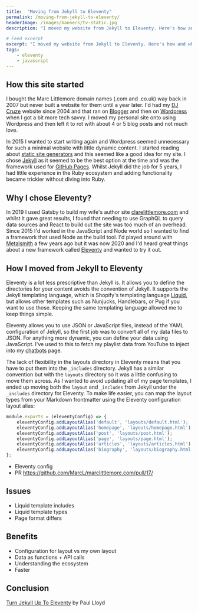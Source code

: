 ```yaml
---
title:  "Moving from Jekyll to Eleventy"
permalink: /moving-from-jekyll-to-eleventy/
headerImage: /images/banners/tv-static.jpg
description: "I moved my website from Jekyll to Eleventy. Here's how and why."

# Feed excerpt
excerpt: "I moved my website from Jekyll to Eleventy. Here's how and why."
tags:
    - eleventy
    - javascript
---
```


## How this site started

I bought the Marc Littlemore domain names (.com and .co.uk) way back in 2007 but never built a website for them until a year later. I'd had my [DJ Cruze](djcruze.co.uk) website since 2004 and that ran on [Blogger](https://www.blogger.com) and then on [Wordpress](https://wordpress.com/) when I got a bit more tech savvy. I moved my personal site onto using Wordpress and then left it to rot with about 4 or 5 blog posts and not much love.

In 2015 I wanted to start writing again and Wordpress seemed unnecessary for such a minimal website with little dynamic content. I started reading about [static site generators](https://www.smashingmagazine.com/2015/11/modern-static-website-generators-next-big-thing/) and this seemed like a good idea for my site. I chose [Jekyll](https://jekyllrb.com/) as it seemed to be the best option at the time and was the framework used for [GitHub Pages](https://pages.github.com/). Whilst Jekyll did the job for 5 years, I had little experience in the Ruby ecosystem and adding functionality became trickier without diving into Ruby.

## Why I chose Eleventy?

In 2019 I used Gatsby to build my wife's author site [clarelittlemore.com](https://clarelittlemore.com) and whilst it gave great results, I found that needing to use GraphQL to query data sources and React to build out the site was too much of an overhead. Since 2015 I'd worked in the JavaScript and Node world so I wanted to find a framework that used Node as the build tool. I'd played around with [Metalsmith](https://metalsmith.io/) a few years ago but it was now 2020 and I'd heard great things about a new framework called [Eleventy](https://www.11ty.dev/) and wanted to try it out.

## How I moved from Jekyll to Eleventy

Eleventy is a lot less prescriptive than Jekyll is. It allows you to define the directories for your content avoids the convention of Jekyll. It supports the Jekyll templating language, which is Shopify's templating language [Liquid](https://shopify.github.io/liquid/), but allows other templates such as Nunjucks, Handlebars, or Pug if you want to use those. Keeping the same templating language allowed me to keep things simple.

Eleventy allows you to use JSON or JavaScript files, instead of the YAML configuration of Jekyll, so the first job was to convert all of my data files to JSON. For anything more dynamic, you can define your data using JavaScript. I've used to this to fetch my playlist data from YouTube to inject into my [chatbots](/bots) page.

The lack of flexibility in the layouts directory in Eleventy means that you have to put them into the `_includes` directory. Jekyll has a similar convention but with the `layouts` directory so it was a little confusing to move them across. As I wanted to avoid updating all of my page templates, I ended up moving both the `layout` and `_includes` from Jekyll under the `_includes` directory for Eleventy. To make life easier, you can map the layout types from your Markdown frontmatter using the Eleventy configuration layout alias:

```javascript
module.exports = (eleventyConfig) => {
    eleventyConfig.addLayoutAlias('default', 'layouts/default.html');
    eleventyConfig.addLayoutAlias('homepage', 'layouts/homepage.html');
    eleventyConfig.addLayoutAlias('post', 'layouts/post.html');
    eleventyConfig.addLayoutAlias('page', 'layouts/page.html');
    eleventyConfig.addLayoutAlias('articles', 'layouts/articles.html');
    eleventyConfig.addLayoutAlias('biography', 'layouts/biography.html');
};
```

- Eleventy config
- PR https://github.com/MarcL/marclittlemore.com/pull/17/

## Issues

- Liquid template includes
- Liquid template types
- Page format differs

## Benefits

- Configuration for layout vs my own layout
- Data as functions + API calls
- Understanding the ecosystem
- Faster

## Conclusion

[Turn Jekyll Up To Eleventy](https://24ways.org/2018/turn-jekyll-up-to-eleventy/) by Paul Lloyd